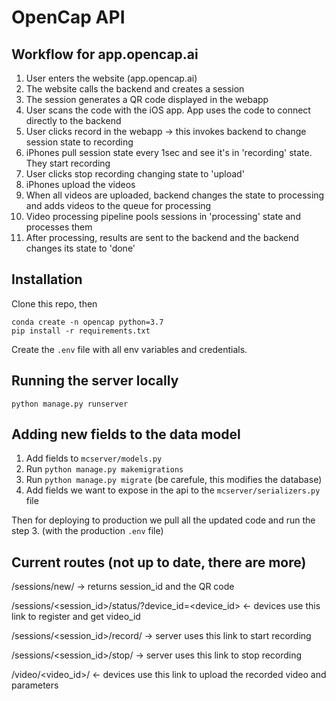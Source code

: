 # OpenCap API 
## Workflow for app.opencap.ai
1. User enters the website (app.opencap.ai)
2. The website calls the backend and creates a session
3. The session generates a QR code displayed in the webapp
4. User scans the code with the iOS app. App uses the code to connect directly to the backend
5. User clicks record in the webapp -> this invokes backend to change session state to recording
6. iPhones pull session state every 1sec and see it's in 'recording' state. They start recording
7. User clicks stop recording changing state to 'upload'
8. iPhones upload the videos
9. When all videos are uploaded, backend changes the state to processing and adds videos to the queue for processing
10. Video processing pipeline pools sessions in 'processing' state and processes them
11. After processing, results are sent to the backend and the backend changes its state to 'done'

## Installation

Clone this repo, then
```
conda create -n opencap python=3.7
pip install -r requirements.txt
```
Create the `.env` file with all env variables and credentials.

## Running the server locally

```
python manage.py runserver
```

## Adding new fields to the data model

1. Add fields to `mcserver/models.py` 
2. Run `python manage.py makemigrations` 
3. Run `python manage.py migrate` (be carefule, this modifies the database) 
4. Add fields we want to expose in the api to the `mcserver/serializers.py` file

Then for deploying to production we pull all the updated code and run the step 3. (with the production `.env` file)


## Current routes (not up to date, there are more)

/sessions/new/ -> returns session_id and the QR code

/sessions/<session_id>/status/?device_id=<device_id> <- devices use this link to register and get video_id

/sessions/<session_id>/record/ -> server uses this link to start recording

/sessions/<session_id>/stop/ -> server uses this link to stop recording

/video/<video_id>/ <- devices use this link to upload the recorded video and parameters  
